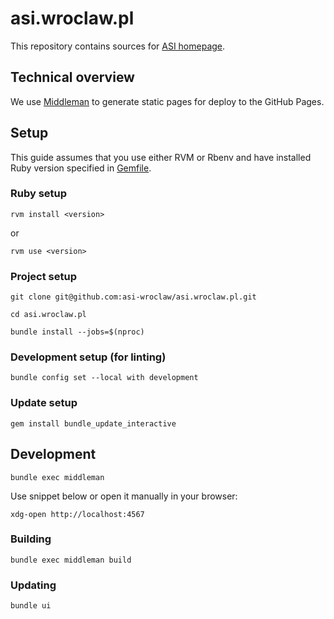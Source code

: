 # asi.wroclaw.pl

This repository contains sources for [ASI homepage](https://asi.wroclaw.pl).

## Technical overview

We use [Middleman](https://middlemanapp.com/) to generate static pages for deploy to the GitHub Pages.

## Setup

This guide assumes that you use either RVM or Rbenv and have installed Ruby version specified in [Gemfile](./Gemfile).

### Ruby setup

```
rvm install <version>
```

or

```
rvm use <version>
```

### Project setup

```
git clone git@github.com:asi-wroclaw/asi.wroclaw.pl.git
```

```
cd asi.wroclaw.pl
```

```
bundle install --jobs=$(nproc)
```

### Development setup (for linting)

```
bundle config set --local with development
```

### Update setup

```
gem install bundle_update_interactive
```

## Development

```
bundle exec middleman
```

Use snippet below or open it manually in your browser:
```
xdg-open http://localhost:4567
```


### Building

```
bundle exec middleman build
```

### Updating

```
bundle ui
```
